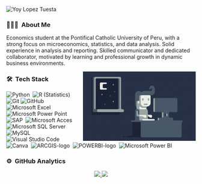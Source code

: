 ![Yoy Lopez Tuesta](https://github.com/durgeshsamariya/awesome-github-profile-readme-templates/assets/172577623/7ffc34c1-284f-4e5b-9854-7d2e89abc876)


### 👨🏻‍💻 &nbsp;About Me

Economics student at the Pontifical Catholic University of Peru, with a strong focus on microeconomics, statistics, and data analysis. Solid experience in analysis and reporting. Skilled communicator and dedicated collaborator, motivated by learning and professional growth in dynamic business environments.


<img alt="Night Coding" src="https://raw.githubusercontent.com/AVS1508/AVS1508/master/assets/Night-Coding.gif" align="right"/>

### 🛠 &nbsp;Tech Stack

![Python](https://img.shields.io/badge/Python-14354C?style=for-the-badge&logo=python&logoColor=white)&nbsp;
![R (Statistics)](https://img.shields.io/badge/R-276DC3?style=for-the-badge&logo=r&logoColor=white)&nbsp;
![Git](https://img.shields.io/badge/Git-F05032?style=for-the-badge&logo=git&logoColor=white)
![GitHub](https://img.shields.io/badge/GitHub-100000?style=for-the-badge&logo=github&logoColor=white)
![Microsoft Excel](https://img.shields.io/badge/Microsoft_Excel-217346?style=for-the-badge&logo=microsoft-excel&logoColor=white)&nbsp;
![Microsoft Power Point](https://img.shields.io/badge/Microsoft_PowerPoint-B7472A?style=for-the-badge&logo=microsoft-powerpoint&logoColor=white)&nbsp;
![SAP](https://img.shields.io/badge/SAP-0FAAFF?style=for-the-badge&logo=sap&logoColor=white)&nbsp;
![Microsoft Acces](https://img.shields.io/badge/Microsoft_Access-A4373A?style=for-the-badge&logo=microsoft-access&logoColor=white)&nbsp;
![Microsoft SQL Server](https://img.shields.io/badge/Microsoft%20SQL%20Server-CC2927?style=for-the-badge&logo=microsoft%20sql%20server&logoColor=white)&nbsp;
![MySQL](https://img.shields.io/badge/MySQL-00000F?style=for-the-badge&logo=mysql&logoColor=white)
![Visual Studio Code](https://img.shields.io/badge/Visual_Studio_Code-0078D4?style=for-the-badge&logo=visual%20studio%20code&logoColor=white)&nbsp;
![Canva](https://img.shields.io/badge/Canva-%2300C4CC.svg?&style=for-the-badge&logo=Canva&logoColor=white)&nbsp;
![ARCGIS-logo](https://github.com/durgeshsamariya/awesome-github-profile-readme-templates/assets/172577623/c96e3d1c-7347-4935-906e-5bc1f9bfa0b2)&nbsp;
![POWERBI-logo](https://github.com/durgeshsamariya/awesome-github-profile-readme-templates/assets/172577623/8e411a2a-8fa9-456a-b58f-c1967c310031)&nbsp;
![Microsoft Power BI](https://img.shields.io/badge/Power_BI-8e411a2a?style=for-the-badge&logo=microsoft-power-bi&logoColor=yelow)&nbsp;


### ⚙️ &nbsp;GitHub Analytics

<p align="center">
<a href="https://github.com/AVS1508">
  <img height="180em" src="https://github-readme-stats-eight-theta.vercel.app/api?username=AVS1508&show_icons=true&theme=algolia&include_all_commits=true&count_private=true"/>
  <img height="180em" src="https://github-readme-stats-eight-theta.vercel.app/api/top-langs/?username=AVS1508&layout=compact&langs_count=8&theme=algolia"/>
</a>
</p>


